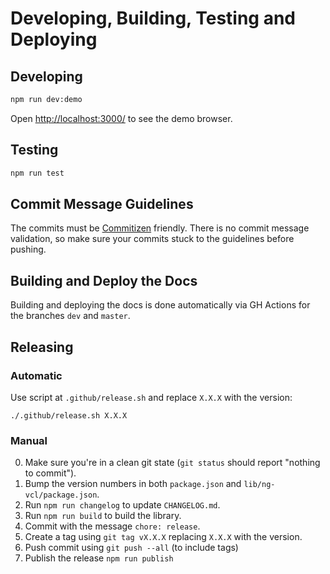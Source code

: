 # Developing, Building, Testing and Deploying

## Developing

```sh
npm run dev:demo
```

Open [http://localhost:3000/](http://localhost:3000/) to see the demo browser.

## Testing

```sh
npm run test
```

## Commit Message Guidelines

The commits must be [Commitizen](https://github.com/commitizen/cz-cli) friendly.
There is no commit message validation, so make sure your commits stuck to the guidelines before pushing.

## Building and Deploy the Docs

Building and deploying the docs is done automatically via GH Actions for the branches `dev` and `master`.

## Releasing

### Automatic

Use script at `.github/release.sh` and replace `X.X.X` with the version:

```
./.github/release.sh X.X.X
```

### Manual

0. Make sure you're in a clean git state (`git status` should report "nothing to commit").
1. Bump the version numbers in both `package.json` and `lib/ng-vcl/package.json`.
2. Run `npm run changelog` to update `CHANGELOG.md`.
3. Run `npm run build` to build the library.
4. Commit with the message `chore: release`.
5. Create a tag using `git tag vX.X.X` replacing `X.X.X` with the version.
6. Push commit using `git push --all` (to include tags)
7. Publish the release `npm run publish`
